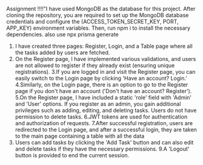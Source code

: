 Assignment
!!!!"I have used MongoDB as the database for this project. After cloning the repository, you are required to set up the MongoDB database credentials and configure the (ACCESS_TOKEN_SECRET_KEY, PORT, APP_KEY) environment variables. Then, run npm i to install the necessary dependencies. also use npx prisma generate 


1. I have created three pages: Register, Login, and a Table page where all the tasks added by users are fetched.
2. On the Register page, I have implemented various validations, and users are not allowed to register if they already exist (ensuring unique registrations).
3.If you are logged in and visit the Register page, you can easily switch to the Login page by clicking 'Have an account? Login.'
4.Similarly, on the Login page, there is an option to go to the Register page if you don't have an account ('Don't have an account? Register').
5.On the Register page, I have included a static 'role' field with 'Admin' and 'User' options. If you register as an admin, you gain additional privileges such as adding, editing, and deleting tasks. Users do not have permission to delete tasks.
6.JWT tokens are used for authentication and authorization of requests.
7.After successful registration, users are redirected to the Login page, and after a successful login, they are taken to the main page containing a table with all the data
8. Users can add tasks by clicking the 'Add Task' button and can also edit and delete tasks if they have the necessary permissions.
9.A 'Logout' button is provided to end the current session.
